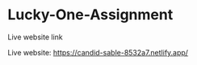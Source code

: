 # Lucky-One-Assignment

Live website link

Live website:  https://candid-sable-8532a7.netlify.app/

